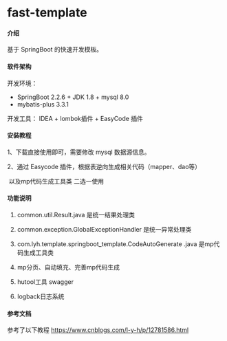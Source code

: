 # fast-template

#### 介绍
基于 SpringBoot 的快速开发模板。

#### 软件架构
开发环境：

-  SpringBoot 2.2.6  + JDK 1.8 + mysql 8.0
-  mybatis-plus 3.3.1

 开发工具：
     IDEA + lombok插件 + EasyCode 插件


#### 安装教程

1、下载直接使用即可，需要修改 mysql 数据源信息。

2、通过 Easycode 插件，根据表逆向生成相关代码（mapper、dao等）

​	 以及mp代码生成工具类 二选一使用

#### 功能说明

1. common.util.Result.java   是统一结果处理类

2. common.exception.GlobalExceptionHandler  是统一异常处理类
3. com.lyh.template.springboot_template.CodeAutoGenerate .java 是mp代码生成工具类
4. mp分页、自动填充、完善mp代码生成 
5. hutool工具 swagger
6. logback日志系统


#### 参考文档
参考了以下教程
https://www.cnblogs.com/l-y-h/p/12781586.html



